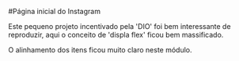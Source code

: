 
#Página inicial do Instagram

Este pequeno projeto incentivado pela 'DIO' foi bem interessante de reproduzir, aqui o conceito de 'displa flex' ficou bem massificado.

O alinhamento dos itens ficou muito claro neste módulo.